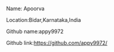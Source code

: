 Name: Apoorva 

Location:Bidar,Karnataka,India 

Github name:appy9972

Github link:https://github.com/appy9972/
